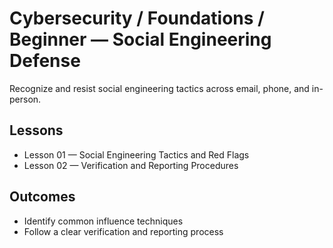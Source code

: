 # Cybersecurity / Foundations / Beginner — Social Engineering Defense

Recognize and resist social engineering tactics across email, phone, and in-person.

## Lessons

- Lesson 01 — Social Engineering Tactics and Red Flags
- Lesson 02 — Verification and Reporting Procedures

## Outcomes

- Identify common influence techniques
- Follow a clear verification and reporting process
